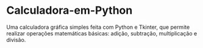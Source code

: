 # Calculadora-em-Python

Uma calculadora gráfica simples feita com Python e Tkinter, que permite realizar operações matemáticas básicas: adição, subtração, multiplicação e divisão.

